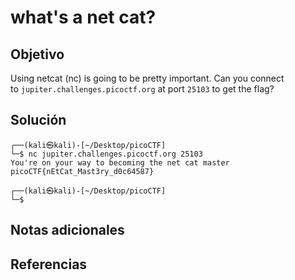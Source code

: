 # what's a net cat?

## Objetivo
Using netcat (nc) is going to be pretty important. Can you connect to `jupiter.challenges.picoctf.org` at port `25103` to get the flag?
## Solución
```
┌──(kali㉿kali)-[~/Desktop/picoCTF]
└─$ nc jupiter.challenges.picoctf.org 25103
You're on your way to becoming the net cat master
picoCTF{nEtCat_Mast3ry_d0c64587}

┌──(kali㉿kali)-[~/Desktop/picoCTF]
└─$ 
```
## Notas adicionales
## Referencias